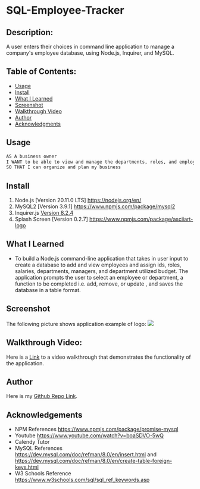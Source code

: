 # SQL-Employee-Tracker

## Description:
A user enters their choices in command line application to manage a company's employee database, using Node.js, Inquirer, and MySQL.

## Table of Contents:
- [Usage](#Usage)
- [Install](#Install)
- [What I Learned](#What-I-Learned)
- [Screenshot](#Screeshot)
- [Walkthrough Video](#Walkthrough-Video)
- [Author](#Author)
- [Acknowledgments](#Acknowledgments)

## Usage
```md
AS A business owner
I WANT to be able to view and manage the departments, roles, and employees in my company
SO THAT I can organize and plan my business
```
## Install
1. Node.js [Version 20.11.0 LTS] https://nodejs.org/en/
2. MySQL2 [Version 3.9.1] https://www.npmjs.com/package/mysql2
3. Inquirer.js [Version 8.2.4](https://www.npmjs.com/package/inquirer/v/8.2.4)
4. Splash Screen [Version 0.2.7] https://www.npmjs.com/package/asciiart-logo

## What I Learned
- To build a Node.js command-line application that takes in user input to create a database to add and view employees and assign ids, roles, salaries, departments, managers, and department utilized budget. The application prompts the user to select an employee or department, a function to be completed i.e. add, remove, or update , and saves the database in a table format. 

## Screenshot
The following picture shows application example of logo:
![](./examples/logo-sample.jpeg)

## Walkthrough Video:
Here is a <a href="https://drive.google.com/file/d/1O6u0NBBcj3jP2jA_c49mHi-pV14b2RLo/view" target="_blank">Link</a> to a video walkthrough that demonstrates the functionality of the application.

## Author
Here is my <a href="https://github.com/arielRvaldez/SQL-Employee-Tracker.git" target="_blank">Github Repo Link</a>.

## Acknowledgements
- NPM References https://www.npmjs.com/package/promise-mysql
- Youtube https://www.youtube.com/watch?v=boaSDVO-5wQ
- Calendy Tutor
- MySQL References https://dev.mysql.com/doc/refman/8.0/en/insert.html and https://dev.mysql.com/doc/refman/8.0/en/create-table-foreign-keys.html
- W3 Schools Reference https://www.w3schools.com/sql/sql_ref_keywords.asp